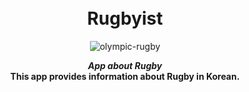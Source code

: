 
<br/>
<br/>

<div align="center"> 

# Rugbyist

![olympic-rugby](https://user-images.githubusercontent.com/50728605/167244435-a0ff9e46-7b2f-4dd1-a648-a257e237b44d.png)


_**App about Rugby**_ <br/>
**This app provides information about Rugby in Korean.**
  
</div>

<br/>
<br/>


